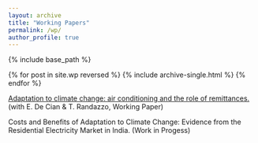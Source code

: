 ```yaml
---
layout: archive
title: "Working Papers"
permalink: /wp/
author_profile: true
---
```


{% include base_path %}

{% for post in site.wp reversed %}
  {% include archive-single.html %}
{% endfor %}

[Adaptation to climate change: air conditioning and the role of remittances.](https://fpavanello.github.io/files/Randazzo_et_al_WP.pdf) (with E. De Cian & T. Randazzo, Working Paper)

Costs and Benefits of Adaptation to Climate Change: Evidence from the Residential Electricity Market in India. (Work in Progess)